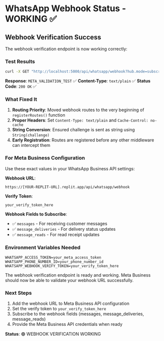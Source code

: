 # WhatsApp Webhook Status - WORKING ✅

## Webhook Verification Success

The webhook verification endpoint is now working correctly:

### Test Results
```bash
curl -X GET "http://localhost:5000/api/whatsapp/webhook?hub.mode=subscribe&hub.verify_token=your_verify_token_here&hub.challenge=META_VALIDATION_TEST"
```

**Response**: `META_VALIDATION_TEST` ✅
**Content-Type**: `text/plain` ✅
**Status Code**: `200 OK` ✅

### What Fixed It
1. **Routing Priority**: Moved webhook routes to the very beginning of `registerRoutes()` function
2. **Proper Headers**: Set `Content-Type: text/plain` and `Cache-Control: no-cache`
3. **String Conversion**: Ensured challenge is sent as string using `String(challenge)`
4. **Early Registration**: Routes are registered before any other middleware can intercept them

### For Meta Business Configuration

Use these exact values in your WhatsApp Business API settings:

**Webhook URL**: 
```
https://[YOUR-REPLIT-URL].replit.app/api/whatsapp/webhook
```

**Verify Token**: 
```
your_verify_token_here
```

**Webhook Fields to Subscribe**:
- ✅ `messages` - For receiving customer messages
- ✅ `message_deliveries` - For delivery status updates
- ✅ `message_reads` - For read receipt updates

### Environment Variables Needed
```
WHATSAPP_ACCESS_TOKEN=your_meta_access_token
WHATSAPP_PHONE_NUMBER_ID=your_phone_number_id  
WHATSAPP_WEBHOOK_VERIFY_TOKEN=your_verify_token_here
```

The webhook verification endpoint is ready and working. Meta Business should now be able to validate your webhook URL successfully.

### Next Steps
1. Add the webhook URL to Meta Business API configuration
2. Set the verify token to `your_verify_token_here` 
3. Subscribe to the webhook fields (messages, message_deliveries, message_reads)
4. Provide the Meta Business API credentials when ready

**Status**: 🟢 WEBHOOK VERIFICATION WORKING